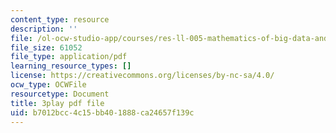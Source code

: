 ```yaml
---
content_type: resource
description: ''
file: /ol-ocw-studio-app/courses/res-ll-005-mathematics-of-big-data-and-machine-learning-january-iap-2020/b7012bcc4c15bb401888ca24657f139c_KXJVqsbh_4Y.pdf
file_size: 61052
file_type: application/pdf
learning_resource_types: []
license: https://creativecommons.org/licenses/by-nc-sa/4.0/
ocw_type: OCWFile
resourcetype: Document
title: 3play pdf file
uid: b7012bcc-4c15-bb40-1888-ca24657f139c
---
```


